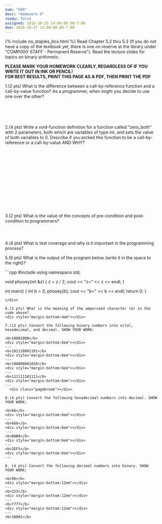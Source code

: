 ```yaml
---
num: "h09"
desc: "Homework 9"
ready: false
assigned: 2016-10-25 14:00:00.00-7:00
due: 2016-10-27 14:00:00.00-7:00
---
```

{% include no_staples_box.html %}
Read Chapter 5.2 thru 5.3 (If you do not have a copy of the textbook yet, there is one on reserve at the library under "COMP000-STAFF - Permanent Reserve"). Read the lecture slides for topics on binary arithmetic.

<b>PLEASE MARK YOUR HOMEWORK CLEARLY, REGARDLESS OF IF YOU WRITE IT OUT IN INK OR PENCIL!<br/>
FOR BEST RESULTS, PRINT THIS PAGE AS A PDF, THEN PRINT THE PDF</b>

1.(2 pts) What is the difference between a call-by-reference function and a call-by-value function? As a programmer, when might you decide to use one over the other?
<div style="margin-bottom:6em"></div>

2.(4 pts) Write a void-function definition for a function called "zero_both" with 2 parameters, both which are variables of type int, and sets the value of both variables to 0. Describe if you picked this function to be a call-by-reference or a call-by-value AND WHY?
<div style="margin-bottom:16em"></div>

3.(2 pts) What is the value of the concepts of pre-condition and post-condition to programmers?
<div style="margin-bottom:4em"></div>

4.(4 pts) What is test coverage and why is it important in the programming process? 
  <div class="pagebreak"></div>

5.(6 pts) What is the output of the program below (write it in the space to the right)?

<div markdown="1">
```cpp
#include <iostream>
using namespace std;

void phooey(int &z) {
	z = z / 2;
	cout << "z=" << z << endl; 
	}

int main() {
	int b = 3;
	phooey(b);
	cout << "b=" << b << endl; 
	return 0;
	}
```
</div>

6.(2 pts) What is the meaning of the ampersand character (&) in the code above?
<div style="margin-bottom:4em"></div>

7.(12 pts) Convert the following binary numbers into octal, hexadecimal, and decimal. SHOW YOUR WORK:

<b>10001000</b>
<div style="margin-bottom:6em"></div>
---
<b>101110001101</b>
<div style="margin-bottom:6em"></div>
---
<b>100000001010</b>
<div style="margin-bottom:6em"></div>
---
<b>111111101111</b>
<div style="margin-bottom:6em"></div>
---
  <div class="pagebreak"></div>

8.(4 pts) Convert the following hexadecimal numbers into decimal. SHOW YOUR WORK:

<b>66</b>
<div style="margin-bottom:6em"></div>
---
<b>666</b>
<div style="margin-bottom:6em"></div>
---
<b>BABA</b>
<div style="margin-bottom:6em"></div>
---
<b>2EF5</b>
<div style="margin-bottom:6em"></div>
---

8. (4 pts) Convert the following decimal numbers into binary. SHOW YOUR WORK:

<b>96</b>
<div style="margin-bottom:12em"></div>
---
<b>253</b>
<div style="margin-bottom:12em"></div>
---
<b>7777</b>
<div style="margin-bottom:12em"></div>
---
<b>10001</b>

